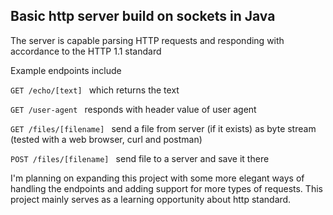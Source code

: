 ## Basic http server build on sockets in Java

The server is capable parsing HTTP requests and responding with accordance to the HTTP 1.1 standard

Example endpoints include 

```GET /echo/[text] ```
which returns the text

```GET /user-agent ``` responds with header value of user agent

```GET /files/[filename] ``` send a file from server (if it exists) as byte stream (tested with a web browser, curl and postman)

```POST /files/[filename] ``` send file to a server and save it there


I'm planning on expanding this project with some more elegant ways of handling the endpoints and adding support for more types of requests. This project mainly serves as a learning opportunity about http standard.

